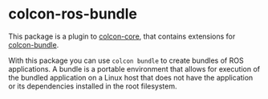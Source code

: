 # colcon-ros-bundle

This package is a plugin to [colcon-core](https://github.com/colcon/colcon-core.git),
that contains extensions for [colcon-bundle](https://github.com/colcon/colcon-bundle).

With this package you can use `colcon bundle` to create bundles of ROS applications. A
bundle is a portable environment that allows for execution  of the
bundled application on a Linux host that does not have the application
or its dependencies installed in the root filesystem.
